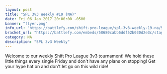 ```yaml
---
layout: post
title: "SPL 3v3 Weekly #19 (NA)"
date: Fri 06 Jan 2017 20:00:00 -0500
banner: "flyer.png"
info_url: "https://battlefy.com/shift-pro-league/spl-3v3-weekly-19-na/58680cabb6ddf52b030d2e3c/info"
bracket_url: "https://battlefy.com/embeds/58680cabb6ddf52b030d2e3c/stage/58680cabb6ddf52b030d2e3d"
category: NA
description: "SPL 3v3 Weekly"
---
```


Welcome to our weekly Shift Pro League 3v3 tournament! We hold these little things every single Friday and don't have any plans on stopping! Get your hype hat on and don't let go on this wild ride!
